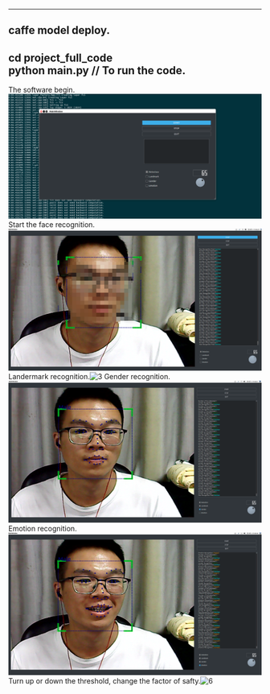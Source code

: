 ----
caffe model deploy.
---
cd project_full_code<Br/>
python main.py // To run the code.
----
The software begin.![1](begin.png)
Start the face recognition.![2](start.png)
Landermark recognition.![3](landmark.png)
Gender recognition.![4](gender.png)
Emotion recognition.![5](emotion.png) 
Turn up or down the threshold, change the factor of safty.![6](Threshold.png)
